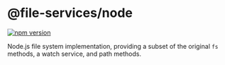 # @file-services/node

[![npm version](https://img.shields.io/npm/v/@file-services/node.svg)](https://www.npmjs.com/package/@file-services/node)

Node.js file system implementation, providing a subset of the original `fs` methods,
a watch service, and path methods.

